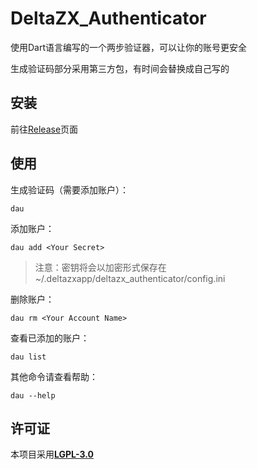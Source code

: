 # DeltaZX_Authenticator

使用Dart语言编写的一个两步验证器，可以让你的账号更安全

生成验证码部分采用第三方包，有时间会替换成自己写的

## 安装

前往[Release](https://github.com/patryyyy/deltazx_authenticator/releases)页面

## 使用

生成验证码（需要添加账户）：

```
dau
```

添加账户：

```
dau add <Your Secret>
```

> 注意：密钥将会以加密形式保存在 ~/.deltazxapp/deltazx_authenticator/config.ini

删除账户：

```
dau rm <Your Account Name>
```

查看已添加的账户：

```
dau list
```

其他命令请查看帮助：
```
dau --help
```

## 许可证

本项目采用[**LGPL-3.0**](https://github.com/patryyyy/deltazx_authenticator/blob/main/LICENSE)

